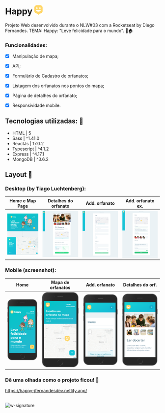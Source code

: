 # Happy <img src='https://github.com/jfernandesdev/happy/blob/245920cef77799b86679caa1ea852cb704057dda/frontend/public/favicon.png' width='27px' />
Projeto Web desenvolvido durante o NLW#03 com a Rocketseat by Diego Fernandes. TEMA: Happy: "Leve felicidade para o mundo". 👶🏠

### Funcionalidades:

- [x] Manipulação de mapa;
- [x] API;
- [x] Formulário de Cadastro de orfanatos;
- [x] Listagem dos orfanatos nos pontos do mapa;
- [x] Página de detalhes do orfanato;
- [x] Responsividade mobile.


## Tecnologias utilizadas: 🚀

- HTML | 5
- Sass | ^1.41.0
- ReactJs | 17.0.2
- Typescript | ^4.1.2
- Express | ^4.17.1
- MongoDB | ^3.6.2


## Layout 🤩

### Desktop (by Tiago Luchtenberg):


  Home e Map Page |   Detalhes do orfanato   |   Add. orfanato   |  Add. orfanato ex.
:----------------:|:-----------------------: |:----------------: |:------------------:
![](https://github.com/jfernandesdev/happy/blob/245920cef77799b86679caa1ea852cb704057dda/frontend/public/layout/layout-1.png) | ![](https://github.com/jfernandesdev/happy/blob/245920cef77799b86679caa1ea852cb704057dda/frontend/public/layout/layout-2.png) | ![](https://github.com/jfernandesdev/happy/blob/245920cef77799b86679caa1ea852cb704057dda/frontend/public/layout/layout-3.png) | ![](https://github.com/jfernandesdev/happy/blob/245920cef77799b86679caa1ea852cb704057dda/frontend/public/layout/layout-4.png) 


### Mobile (screenshot):

  Home            |   Mapa de orfanatos      |   Add. orfanato   |  Detalhes do orf.
:----------------:|:-----------------------: |:----------------: |:------------------:
![](https://github.com/jfernandesdev/happy/blob/b112d5b2e590e8054c4b093904ff54fa59976af8/frontend/public/layout/layout-1-mobile.png) | ![](https://github.com/jfernandesdev/happy/blob/b112d5b2e590e8054c4b093904ff54fa59976af8/frontend/public/layout/layout-2-mobile.png) | ![](https://github.com/jfernandesdev/happy/blob/b112d5b2e590e8054c4b093904ff54fa59976af8/frontend/public/layout/layout-3-mobile.png) | ![](https://github.com/jfernandesdev/happy/blob/b112d5b2e590e8054c4b093904ff54fa59976af8/frontend/public/layout/layout-4-mobile.png) 

### Dê uma olhada como o projeto ficou! 👀

https://happy-jfernandesdev.netlify.app/

<br>

<img src="https://i.ibb.co/n1SbQZw/w-signature.png" alt="w-signature" border="0" width='300px' />
